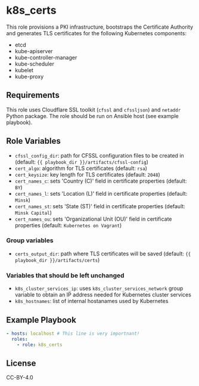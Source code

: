 # k8s_certs

This role provisions a PKI infrastructure, bootstraps the Certificate Authority and generates TLS certificates for the following Kubernetes components:

- etcd
- kube-apiserver
- kube-controller-manager
- kube-scheduler
- kubelet
- kube-proxy

## Requirements

This role uses Cloudflare SSL toolkit (`cfssl` and `cfssljson`) and `netaddr` Python package. The role should be run on Ansible host (see example playbook).

## Role Variables

- `cfssl_config_dir`: path for CFSSL configuration files to be created in (default: `{{ playbook_dir }}/artifacts/cfssl-config`)
- `cert_algo`: algorithm for TLS certificates (default: `rsa`)
- `cert_keysize`: key length for TLS certificates (default: `2048`)
- `cert_names_c`: sets 'Country (C)' field in certificate properties (default: `BY`)
- `cert_names_l`: sets 'Location (L)' field in certificate properties (default: `Minsk`)
- `cert_names_st`: sets 'State (ST)' field in certificate properties (default: `Minsk Capital`)
- `cert_names_ou`: sets 'Organizational Unit (OU)' field in certificate properties (default: `Kubernetes on Vagrant`)

### Group variables

- `certs_output_dir`: path where TLS certificates will be saved (default: `{{ playbook_dir }}/artifacts/certs`)

### Variables that should be left unchanged

- `k8s_cluster_services_ip`: uses `k8s_cluster_services_network` group variable to obtain an IP address needed for Kubernetes cluster services
- `k8s_hostnames`: list of internal hostanames used by Kubernetes

## Example Playbook

```yaml
- hosts: localhost # This line is very importnant!
  roles:
    - role: k8s_certs
```

## License

CC-BY-4.0
